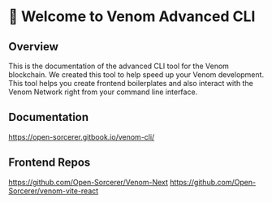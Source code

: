 # 👋 Welcome to Venom Advanced CLI

## Overview

This is the documentation of the advanced CLI tool for the Venom blockchain. We created this tool to help speed up your Venom development. This tool helps you create frontend boilerplates and also interact with the Venom Network right from your command line interface.&#x20;


## Documentation
https://open-sorcerer.gitbook.io/venom-cli/

## Frontend Repos

https://github.com/Open-Sorcerer/Venom-Next 
https://github.com/Open-Sorcerer/venom-vite-react

